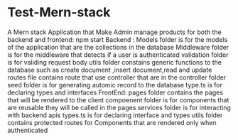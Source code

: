 # Test-Mern-stack
A Mern stack Application that Make Admin manage products 
for both the backend and frontend:
npm start
Backend :
Models folder is for the models of the application that are the collections in the database
Middleware folder is for the middleware that detects if a user is authenticated
validation folder is for validing request body
utils folder constains generic functions to the database such as create document ,insert document,read and update
routes file contains route that use controller that are in the controller folder
seed folder is for generating automic record to the database 
type.ts is for declaring types and interfaces
FrontEnd:
pages folder contains the pages that will be rendered to the client
compoenent folder is for components that are reusable they will be called in the pages 
services folder is for interacting with backend apis
types.ts is for declaring interface and types
utils folder contains protected routes for Components that are rendered only when authenticated

